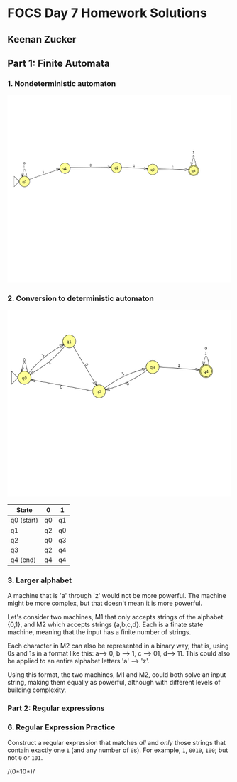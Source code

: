 # FOCS Day 7 Homework Solutions
## Keenan Zucker

## Part 1: Finite Automata


### 1. Nondeterministic automaton

![alt text](machineNFA.png)

### 2. Conversion to deterministic automaton

![alt text](machine.png)

State | 0 | 1
--- | --- | ---
q0 (start) | q0 | q1
q1 | q2 | q0
q2 | q0 | q3
q3 | q2 | q4
q4 (end) | q4 | q4


### 3. Larger alphabet

A machine that is 'a' through 'z' would not be more powerful. The machine might be more complex, but that doesn't mean it is more powerful.

Let's consider two machines, M1 that only accepts strings of the alphabet {0,1}, and M2 which accepts strings {a,b,c,d}. Each is a finate state machine, meaning that the input has a finite number of strings. 

Each character in M2 can also be represented in a binary way, that is, using 0s and 1s in a format like this: a--> 0, b --> 1, c --> 01, d--> 11. This could also be applied to an entire alphabet letters 'a' --> 'z'. 

Using this format, the two machines, M1 and M2, could both solve an input string, making them equally as powerful, although with different levels of building complexity.


### Part 2: Regular expressions

### 6. Regular Expression Practice

Construct a regular expression that matches *all* and *only* those strings that contain exactly one `1` (and any number of `0`s). For example, `1`, `0010`, `100`; but not `0` or `101`.

/(0\*10\*)/